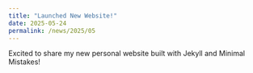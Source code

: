 ```yaml
---
title: "Launched New Website!"
date: 2025-05-24
permalink: /news/2025/05
---
```


Excited to share my new personal website built with Jekyll and Minimal Mistakes!

